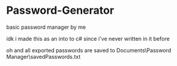 # Password-Generator

basic password manager by me

idk i made this as an into to c# since i've never written in it before

oh and all exported passwords are saved to Documents\Password Manager\savedPasswords.txt